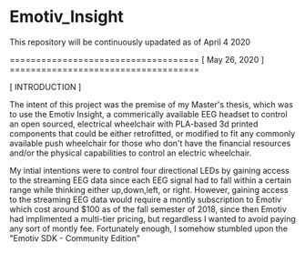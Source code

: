 # Emotiv_Insight

This repository will be continuously upadated as of April 4 2020

==================================== [ May 26, 2020 ] ====================================

[ INTRODUCTION ]

The intent of this project was the premise of my Master's thesis, which was to use the Emotiv Insight, a commerically available EEG headset to control an open sourced, electrical wheelchair with PLA-based 3d printed components that could be either retrofitted, or modified to fit any commonly available push wheelchair for those who don't have the financial resources and/or the physical capabilities to control an electric wheelchair.

My intial intentions were to control four directional LEDs by gaining access to the streaming EEG data since each EEG signal had to fall within a certain range while thinking either up,down,left, or right. However, gaining access to the streaming EEG data would require a montly subscription to Emotiv which cost around $100 as of the fall semester of 2018, since then Emotiv had implimented a multi-tier pricing, but regardless I wanted to avoid paying any sort of montly fee. Fortunately enough, I somehow stumbled upon the "Emotiv SDK - Community Edition"
